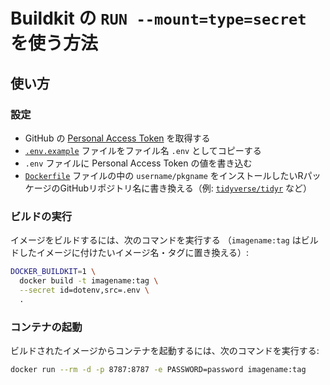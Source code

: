 Buildkit の `RUN --mount=type=secret` を使う方法
========================================================

## 使い方

### 設定

- GitHub の [Personal Access Token](https://help.github.com/ja/github/authenticating-to-github/creating-a-personal-access-token-for-the-command-line) を取得する
- [`.env.example`](./.env.example) ファイルをファイル名 `.env` としてコピーする
- `.env` ファイルに Personal Access Token の値を書き込む
- [`Dockerfile`](./Dockerfile) ファイルの中の `username/pkgname` をインストールしたいRパッケージのGitHubリポジトリ名に書き換える（例: [`tidyverse/tidyr`](https://github.com/tidyverse/tidyr) など）

### ビルドの実行

イメージをビルドするには、次のコマンドを実行する
（`imagename:tag` はビルドしたイメージに付けたいイメージ名・タグに置き換える）:

```sh
DOCKER_BUILDKIT=1 \
  docker build -t imagename:tag \
  --secret id=dotenv,src=.env \
  .
```

### コンテナの起動

ビルドされたイメージからコンテナを起動するには、次のコマンドを実行する:

```sh
docker run --rm -d -p 8787:8787 -e PASSWORD=password imagename:tag
```
